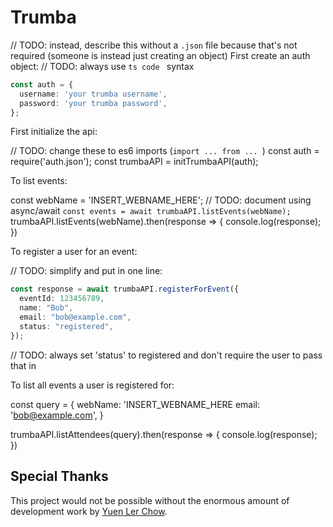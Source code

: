# Trumba

// TODO: instead, describe this without a `.json` file because that's not required (someone is instead just creating an object)
First create an auth object:
// TODO: always use ```ts code ``` syntax
```ts
const auth = {
  username: 'your trumba username',
  password: 'your trumba password',
};
```

First initialize the api:

// TODO: change these to es6 imports (`import ... from ... `)
const auth = require('auth.json');
const trumbaAPI = initTrumbaAPI(auth);

To list events:

const webName = 'INSERT_WEBNAME_HERE';
// TODO: document using async/await `const events = await trumbaAPI.listEvents(webName);`
trumbaAPI.listEvents(webName).then(response => {
  console.log(response);
})


To register a user for an event:

// TODO: simplify and put in one line:
```ts
const response = await trumbaAPI.registerForEvent({
  eventId: 123456789,
  name: "Bob",
  email: "bob@example.com",
  status: "registered",
});
```
// TODO: always set 'status' to registered and don't require the user to pass that in

To list all events a user is registered for:

const query = {
  webName: 'INSERT_WEBNAME_HERE
  email: 'bob@example.com',
}

trumbaAPI.listAttendees(query).then(response => {
  console.log(response);
})

## Special Thanks

This project would not be possible without the enormous amount of development work by [Yuen Ler Chow](https://github.com/yuenler).